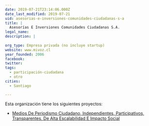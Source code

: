 ```yaml
---
date: 2019-07-21T23:14:06.000Z
date_last_modified: 2019-07-21
uid: asesorias-e-inversiones-comunidades-ciudadanas-s-a
title: |
  Asesorías E Inversiones Comunidades Ciudadanas S.A.
legal_name: 
description: |
  
org_type: Empresa privada (no incluye startup)
website: www.mivoz.cl
year_founded: 2006
facebook: 
twitter: 
tags:
  - participación-ciudadana
  - otro
cities: 
  - Santiago

---
```


Esta organización tiene los siguientes proyectos:

- [Medios De Periodismo Ciudadano, Independientes, Participativos, Transparentes, De Alta Escalabilidad E Impacto Social](/proyectos/medios-de-periodismo-ciudadano-independientes-participativos-transparentes-de-alta-escalabilidad-e-impacto-social)
